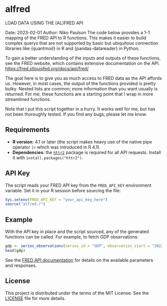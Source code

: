 # alfred
LOAD DATA USING THE (AL)FRED API

Date: 2023-02-01
Author: Niko Paulson
The code below provides a 1-1 mapping of the FRED API to R functions. This 
makes it easier to build complex querys that are not supported by basic but
ubiquitous connection libraries like {quantmod} in R and {pandas-datareader} 
in Python. 

To gain a better understanding of the inputs and outputs of these functions,
see the FRED website, which contains extensive documentation on the API. 
https://fred.stlouisfed.org/docs/api/fred/

The goal here is to give you as much access to FRED data as the API
affords us. However, in most cases, the output of the functions provided is 
pretty bulky. Nested lists are common; more information than you want 
usually is returned. For  me, these functions are a starting point that I 
wrap in more streamlined functions.

Note that I put this script together in a hurry. It works well for me,
but has not been thoroughly tested. If you find any bugs, please let me know.

## Requirements

* **R version**: 4.1 or later (the script makes heavy use of the native pipe
  operator `|>` which was introduced in R 4.1).
* **Dependencies**: the [`httr2`](https://cran.r-project.org/package=httr2)
  package is required for all API requests. Install it with
  `install.packages("httr2")`.

## API Key

The script reads your FRED API key from the `FRED_API_KEY` environment
variable. Set it in your R session before sourcing the file:

```r
Sys.setenv(FRED_API_KEY = "your_api_key_here")
source("alfred.r")
```

## Example

With the API key in place and the script sourced, any of the generated
functions can be called. For example, to fetch GDP observations:

```r
gdp <- series_observations(series_id = "GDP", observation_start = "2022-01-01")
head(gdp)
```

See the [FRED API documentation](https://fred.stlouisfed.org/docs/api/fred/)
for details on the available parameters and responses.

## License

This project is distributed under the terms of the MIT License. See the
[LICENSE](LICENSE) file for more details.
